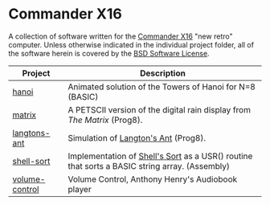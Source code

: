 # Commander X16
A collection of software written for the [Commander X16](https://commanderx16.com) "new retro" computer.
Unless otherwise indicated in the individual project folder, all of the software herein is covered by the
[BSD Software License](LICENSE).

|Project |Description|
|--------|-----------|
| [hanoi](hanoi/README.md) | Animated solution of the Towers of Hanoi for N=8 (BASIC)
| [matrix](matrix/README.md) | A PETSCII version of the digital rain display from _The Matrix_ (Prog8).
| [langtons-ant](langtons-ant/README.md) | Simulation of [Langton's Ant](https://en.wikipedia.org/wiki/Langton's_Ant) (Prog8).
| [shell-sort](shell-sort/README.md) | Implementation of [Shell's Sort](https://en.wikipedia.org/wiki/Shellsort) as a USR() routine that sorts a BASIC string array. (Assembly)
| [volume-control](volume-control/README.TXT) | Volume Control, Anthony Henry's Audiobook player
